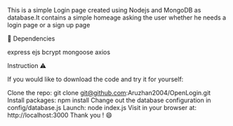 This is a simple Login page created using Nodejs and MongoDB as database.It contains a simple homeage asking the user whether he needs a login page or a sign up page

🔐 Dependencies

express ejs bcrypt mongoose axios

Instruction ⚠️

If you would like to download the code and try it for yourself:

Clone the repo: git clone git@github.com:Aruzhan2004/OpenLogin.git Install packages: npm install Change out the database configuration in config/database.js Launch: node index.js Visit in your browser at: http://localhost:3000 Thank you ! 😄
